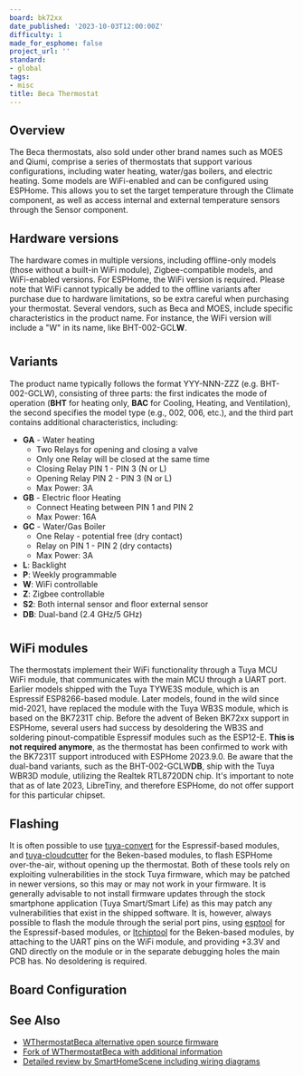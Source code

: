 ```yaml
---
board: bk72xx
date_published: '2023-10-03T12:00:00Z'
difficulty: 1
made_for_esphome: false
project_url: ''
standard:
- global
tags:
- misc
title: Beca Thermostat
---
```


## Overview

The Beca thermostats, also sold under other brand names such as MOES and Qiumi,
comprise a series of thermostats that support various configurations, including
water heating, water/gas boilers, and electric heating. Some models are
WiFi-enabled and can be configured using ESPHome. This allows you to set the
target temperature through the Climate component, as well as access internal
and external temperature sensors through the Sensor component.

## Hardware versions

The hardware comes in multiple versions, including offline-only models (those
without a built-in WiFi module), Zigbee-compatible models, and WiFi-enabled
versions.
For ESPHome, the WiFi version is required. Please note that WiFi cannot
typically be added to the offline variants after purchase due to hardware
limitations, so be extra careful when purchasing your thermostat.
Several vendors, such as Beca and MOES, include specific characteristics in the
product name. For instance, the WiFi version will include a "W" in its name,
like BHT-002-GCL**W**.
#

## Variants

The product name typically follows the format YYY-NNN-ZZZ (e.g. BHT-002-GCLW),
consisting of three parts: the first indicates the mode of operation (**BHT**
for heating only, **BAC** for Cooling, Heating, and Ventilation), the second
specifies the model type (e.g., 002, 006, etc.), and the third part contains
additional characteristics, including:
* **GA** - Water heating
  * Two Relays for opening and closing a valve
  * Only one Relay will be closed at the same time
  * Closing Relay PIN 1 - PIN 3 (N or L)
  * Opening Relay PIN 2 - PIN 3 (N or L)
  * Max Power: 3A
* **GB** - Electric floor Heating
  * Connect Heating between PIN 1 and PIN 2
  * Max Power: 16A
* **GC** - Water/Gas Boiler
  * One Relay - potential free (dry contact)
  * Relay on PIN 1 - PIN 2 (dry contacts)
  * Max Power: 3A
* **L**: Backlight
* **P**: Weekly programmable
* **W**: WiFi controllable
* **Z**: Zigbee controllable
* **S2**: Both internal sensor and ﬂoor external sensor
* **DB**: Dual-band (2.4 GHz/5 GHz)
#

## WiFi modules

The thermostats implement their WiFi functionality through a Tuya MCU WiFi
module, that communicates with the main MCU through a UART port.
Earlier models shipped with the Tuya TYWE3S module, which is an Espressif
ESP8266-based module. Later models, found in the wild since mid-2021, have
replaced the module with the Tuya WB3S module, which is based on the BK7231T
chip.
Before the advent of Beken BK72xx support in ESPHome, several users had success
by desoldering the WB3S and soldering pinout-compatible Espressif modules such
as the ESP12-E. **This is not required anymore**, as the thermostat has been
confirmed to work with the BK7231T support introduced with ESPHome 2023.9.0.
Be aware that the dual-band variants, such as the BHT-002-GCLW**DB**, ship with
the Tuya WBR3D module, utilizing the Realtek RTL8720DN chip. It's important to
note that as of late 2023, LibreTiny, and therefore ESPHome, do not offer
support for this particular chipset.

## Flashing

It is often possible to use [tuya-convert](/guides/tuya-convert/) for the
Espressif-based modules, and
[tuya-cloudcutter](https://github.com/tuya-cloudcutter/tuya-cloudcutter/)
for the Beken-based modules, to flash ESPHome over-the-air, without opening up
the thermostat.
Both of these tools rely on exploiting vulnerabilities in the stock Tuya
firmware, which may be patched in newer versions, so this may or may not work
in your firmware. It is generally advisable to not install firmware updates
through the stock smartphone application (Tuya Smart/Smart Life) as this may
patch any vulnerabilities that exist in the shipped software.
It is, however, always possible to flash the module through the serial port
pins, using [esptool](https://github.com/espressif/esptool/) for the
Espressif-based modules, or
[ltchiptool](https://github.com/libretiny-eu/ltchiptool) for the Beken-based
modules, by attaching to the UART pins on the WiFi module, and providing +3.3V
and GND directly on the module or in the separate debugging holes the main PCB
has. No desoldering is required.

## Board Configuration

## See Also

* [WThermostatBeca alternative open source firmware](https://github.com/klausahrenberg/WThermostatBeca)
* [Fork of WThermostatBeca with additional information](https://github.com/fashberg/WThermostatBeca/)
* [Detailed review by SmartHomeScene including wiring diagrams](https://smarthomescene.com/reviews/moes-zigbee-smart-thermostat-bht-002/)